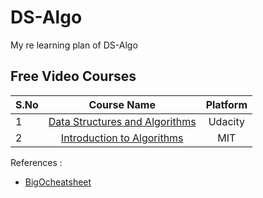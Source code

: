 # DS-Algo

My re learning plan of DS-Algo

## Free Video Courses

| S.No |                                                     Course Name                                                      | Platform |
| :--- | :------------------------------------------------------------------------------------------------------------------: | :------: |
| 1    |   [Data Structures and Algorithms](https://www.udacity.com/course/data-structures-and-algorithms-in-python--ud513)   | Udacity  |
| 2    | [Introduction to Algorithms](https://ocw.mit.edu/courses/6-006-introduction-to-algorithms-fall-2011/pages/calendar/) |   MIT    |

References :

- [BigOcheatsheet](https://www.bigocheatsheet.com/)

